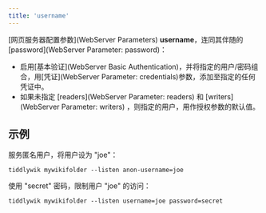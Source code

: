 ```yaml
---
title: 'username'
---
```


[网页服务器配置参数](WebServer Parameters) **username**，连同其伴随的 [password](WebServer Parameter: password)：

* 启用[基本验证](WebServer Basic Authentication)，并将指定的用户/密码组合，用[凭证](WebServer Parameter: credentials)参数，添加至指定的任何凭证中。
* 如果未指定 [readers](WebServer Parameter: readers) 和 [writers](WebServer Parameter: writers) ，则指定的用户，用作授权参数的默认值。

## 示例

服务匿名用户，将用户设为 "joe"：

```
tiddlywik mywikifolder --listen anon-username=joe
```

使用 "secret" 密码，限制用户 "joe" 的访问：

```
tiddlywik mywikifolder --listen username=joe password=secret
```

